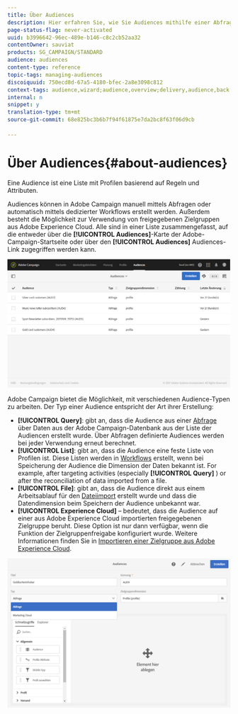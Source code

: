 ```yaml
---
title: Über Audiences
description: Hier erfahren Sie, wie Sie Audiences mithilfe einer Abfrage, einer Liste oder einer Datei erstellen oder aus Adobe Experience Cloud importieren.
page-status-flag: never-activated
uuid: b3996642-96ec-489e-b146-c8c2cb52aa32
contentOwner: sauviat
products: SG_CAMPAIGN/STANDARD
audience: audiences
content-type: reference
topic-tags: managing-audiences
discoiquuid: 750ecd8d-67a5-4180-bfec-2a8e3098c812
context-tags: audience,wizard;audience,overview;delivery,audience,back
internal: n
snippet: y
translation-type: tm+mt
source-git-commit: 68e825bc3b6b7f94f61875e7da2bc8f63f06d9cb

---
```



# Über Audiences{#about-audiences}

Eine Audience ist eine Liste mit Profilen basierend auf Regeln und Attributen.

Audiences können in Adobe Campaign manuell mittels Abfragen oder automatisch mittels dedizierter Workflows erstellt werden. Außerdem besteht die Möglichkeit zur Verwendung von freigegebenen Zielgruppen aus Adobe Experience Cloud. Alle sind in einer Liste zusammengefasst, auf die entweder über die **[!UICONTROL Audiences]**-Karte der Adobe-Campaign-Startseite oder über den **[!UICONTROL Audiences]** Audiences-Link zugegriffen werden kann.

![](assets/audience_1.png)

Adobe Campaign bietet die Möglichkeit, mit verschiedenen Audience-Typen zu arbeiten. Der Typ einer Audience entspricht der Art ihrer Erstellung:

* **[!UICONTROL Query]**: gibt an, dass die Audience aus einer [Abfrage](../../automating/using/editing-queries.md#about-query-editor) über Daten aus der Adobe Campaign-Datenbank aus der Liste der Audiencen erstellt wurde. Über Abfragen definierte Audiences werden bei jeder Verwendung erneut berechnet.
* **[!UICONTROL List]**: gibt an, dass die Audience eine feste Liste von Profilen ist. Diese Listen werden in [Workflows](../../automating/using/get-started-workflows.md) erstellt, wenn bei Speicherung der Audience die Dimension der Daten bekannt ist. For example, after targeting activities (especially **[!UICONTROL Query]** ) or after the reconciliation of data imported from a file.
* **[!UICONTROL File]**: gibt an, dass die Audience direkt aus einem Arbeitsablauf für den [Dateiimport](../../automating/using/load-file.md) erstellt wurde und dass die Datendimension beim Speichern der Audience unbekannt war.
* **[!UICONTROL Experience Cloud]** – bedeutet, dass die Audience auf einer aus Adobe Experience Cloud importierten freigegebenen Zielgruppe beruht. Diese Option ist nur dann verfügbar, wenn die Funktion der Zielgruppenfreigabe konfiguriert wurde. Weitere Informationen finden Sie in [Importieren einer Zielgruppe aus Adobe Experience Cloud](../../integrating/using/sharing-audiences-with-audience-manager-or-people-core-service.md#importing-an-audience).

![](assets/audience_type_selection.png)
